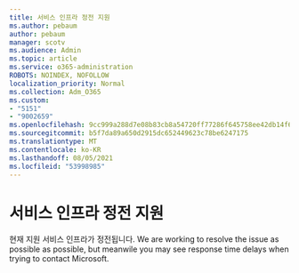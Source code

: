 ```yaml
---
title: 서비스 인프라 정전 지원
ms.author: pebaum
author: pebaum
manager: scotv
ms.audience: Admin
ms.topic: article
ms.service: o365-administration
ROBOTS: NOINDEX, NOFOLLOW
localization_priority: Normal
ms.collection: Adm_O365
ms.custom:
- "5151"
- "9002659"
ms.openlocfilehash: 9cc999a288d7e08b83cb8a54720ff77286f645758ee42db14f68057b0edc3e46
ms.sourcegitcommit: b5f7da89a650d2915dc652449623c78be6247175
ms.translationtype: MT
ms.contentlocale: ko-KR
ms.lasthandoff: 08/05/2021
ms.locfileid: "53998985"
---
```

# <a name="support-service-infrastructure-outage"></a>서비스 인프라 정전 지원

현재 지원 서비스 인프라가 정전됩니다. We are working to resolve the issue as possible as possible, but meanwile you may see response time delays when trying to contact Microsoft.
